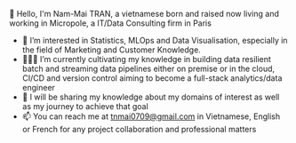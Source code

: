 👋 Hello, I'm Nam-Mai TRAN, a vietnamese born and raised now living and working in Micropole, a IT/Data Consulting firm in Paris <br>
- 👀 I’m interested in Statistics, MLOps and Data Visualisation, especially in the field of Marketing and Customer Knowledge.
- 👩🏽‍💻 I’m currently cultivating my knowledge in building data resilient batch and streaming data pipelines either on premise or in the cloud, CI/CD and version control aiming to become a full-stack analytics/data engineer
- 🦾 I will be sharing my knowledge about my domains of interest as well as my journey to achieve that goal
- 📫 You can reach me at tnmai0709@gmail.com in Vietnamese, English or French for any project collaboration and professional matters

<!---
trannammai/trannammai is a ✨ special ✨ repository because its `README.md` (this file) appears on your GitHub profile.
You can click the Preview link to take a look at your changes.
--->
